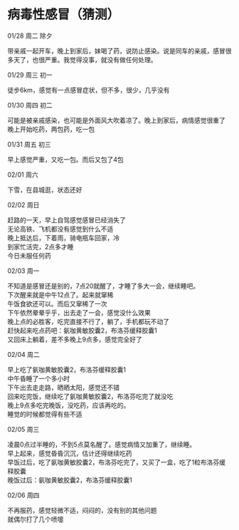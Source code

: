 # 病毒性感冒（猜测）

01/28 周二 除夕

带亲戚一起开车，晚上到家后，妹喝了药，说防止感染。说是同车的亲戚，感冒很多天了，也很严重。我觉得没事，就没有做任何处理。

01/29 周三 初一

徒步6km，感觉有一点感冒症状，但不多，很少，几乎没有

01/30 周四 初二

可能是被亲戚感染，也可能是外面风大吹着凉了。晚上到家后，病情感觉很重了  
晚上开始吃药，两包药，吃一包

01/31 周五 初三

早上感觉严重，又吃一包。而后又包了4包

02/01 周六

下雪，在县城逛，状态还好

02/02 周日

赶路的一天，早上自驾感觉感冒已经消失了  
无论高铁、飞机都没有感觉到什么不适  
晚上抵达后，下着雨，骑电瓶车回家，冷  
到家忙活完，2点多才睡  
今日未服任何药

02/03 周一

不知道是感冒还是别的，7点20就醒了，才睡了多大一会，继续睡吧。  
下次醒来就是中午12点了。起来就窜稀  
午饭食欲还可以。而后又窜稀了一次  
下午依然晕晕乎乎，出去走了一会，感觉没什么效果  
晚上点的必胜客，吃完直接不行了，躺了，手机都玩不动了  
赶快起来吃点药吧：氨咖黄敏胶囊2，布洛芬缓释胶囊1  
又回床上躺着，差不多晚上9点多，感觉完全好了

02/04 周二

早上吃了氨咖黄敏胶囊2，布洛芬缓释胶囊1  
中午昏睡了一个多小时  
下午出去走走路，晒晒太阳，感觉还不错  
回来吃完饭，继续吃了氨咖黄敏胶囊2，布洛芬吃完了就没吃  
晚上9点多吃完晚饭，没吃药，应该再吃的。  
睡觉的时候都觉得有些不适

02/05 周三

凌晨0点过半睡的，不到5点莫名醒了。感觉病情又加重了，继续睡。  
早上起来，感觉昏昏沉沉，估计还得继续吃药  
早饭过后，吃了氨咖黄敏胶囊2，布洛芬吃完了，又买了一盒，吃了1粒布洛芬缓释胶囊  
晚饭过后：氨咖黄敏胶囊2，布洛芬缓释胶囊1

02/06 周四

不再服药，感觉轻微不适，闷闷的，没有别的其他问题  
就偶尔打了几个喷嚏
